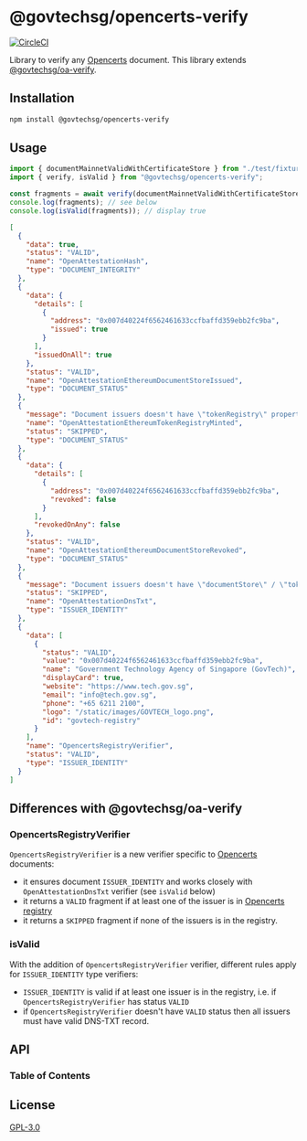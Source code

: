 # @govtechsg/opencerts-verify

[![CircleCI](https://circleci.com/gh/OpenCerts/verify.svg?style=svg)](https://circleci.com/gh/OpenCerts/verify)

Library to verify any [Opencerts](https://opencerts.io) document. This library extends [@govtechsg/oa-verify](https://github.com/Open-Attestation/oa-verify).

## Installation

```sh
npm install @govtechsg/opencerts-verify
```

## Usage

```typescript
import { documentMainnetValidWithCertificateStore } from "./test/fixtures/v2/document";
import { verify, isValid } from "@govtechsg/opencerts-verify";

const fragments = await verify(documentMainnetValidWithCertificateStore);
console.log(fragments); // see below
console.log(isValid(fragments)); // display true
```

```json
[
  {
    "data": true,
    "status": "VALID",
    "name": "OpenAttestationHash",
    "type": "DOCUMENT_INTEGRITY"
  },
  {
    "data": {
      "details": [
        {
          "address": "0x007d40224f6562461633ccfbaffd359ebb2fc9ba",
          "issued": true
        }
      ],
      "issuedOnAll": true
    },
    "status": "VALID",
    "name": "OpenAttestationEthereumDocumentStoreIssued",
    "type": "DOCUMENT_STATUS"
  },
  {
    "message": "Document issuers doesn't have \"tokenRegistry\" property or TOKEN_REGISTRY method",
    "name": "OpenAttestationEthereumTokenRegistryMinted",
    "status": "SKIPPED",
    "type": "DOCUMENT_STATUS"
  },
  {
    "data": {
      "details": [
        {
          "address": "0x007d40224f6562461633ccfbaffd359ebb2fc9ba",
          "revoked": false
        }
      ],
      "revokedOnAny": false
    },
    "status": "VALID",
    "name": "OpenAttestationEthereumDocumentStoreRevoked",
    "type": "DOCUMENT_STATUS"
  },
  {
    "message": "Document issuers doesn't have \"documentStore\" / \"tokenRegistry\" property or doesn't use DNS-TXT type",
    "status": "SKIPPED",
    "name": "OpenAttestationDnsTxt",
    "type": "ISSUER_IDENTITY"
  },
  {
    "data": [
      {
        "status": "VALID",
        "value": "0x007d40224f6562461633ccfbaffd359ebb2fc9ba",
        "name": "Government Technology Agency of Singapore (GovTech)",
        "displayCard": true,
        "website": "https://www.tech.gov.sg",
        "email": "info@tech.gov.sg",
        "phone": "+65 6211 2100",
        "logo": "/static/images/GOVTECH_logo.png",
        "id": "govtech-registry"
      }
    ],
    "name": "OpencertsRegistryVerifier",
    "status": "VALID",
    "type": "ISSUER_IDENTITY"
  }
]
```

## Differences with @govtechsg/oa-verify

### OpencertsRegistryVerifier

`OpencertsRegistryVerifier` is a new verifier specific to [Opencerts](https://opencerts.io) documents:

-   it ensures document `ISSUER_IDENTITY` and works closely with `OpenAttestationDnsTxt` verifier (see `isValid` below)
-   it returns a `VALID` fragment if at least one of the issuer is in [Opencerts registry](https://opencerts.io/static/registry.json)
-   it returns a `SKIPPED` fragment if none of the issuers is in the registry.

### isValid

With the addition of `OpencertsRegistryVerifier` verifier, different rules apply for `ISSUER_IDENTITY` type verifiers:

-   `ISSUER_IDENTITY` is valid if at least one issuer is in the registry, i.e. if `OpencertsRegistryVerifier` has status `VALID`
-   if `OpencertsRegistryVerifier` doesn't have `VALID` status then all issuers must have valid DNS-TXT record.

## API

<!-- Generated by documentation.js. Update this documentation by updating the source code. -->

### Table of Contents

## License

[GPL-3.0](https://www.gnu.org/licenses/gpl-3.0.html)
